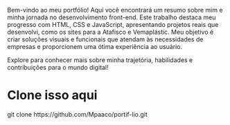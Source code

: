 Bem-vindo ao meu portfólio!
Aqui você encontrará um resumo sobre mim e minha jornada no desenvolvimento front-end. Este trabalho destaca meu progresso com HTML, CSS e JavaScript, apresentando projetos reais que desenvolvi, como os sites para a Atafisco e Vemaplástic. Meu objetivo é criar soluções visuais e funcionais que atendam às necessidades de empresas e proporcionem uma ótima experiência ao usuário.

Explore para conhecer mais sobre minha trajetória, habilidades e contribuições para o mundo digital!
<h1> Clone isso aqui </h1>
git clone https://github.com/Mpaaco/portif-lio.git
